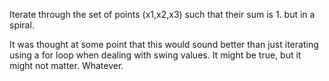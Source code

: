 Iterate through the set of points (x1,x2,x3) such that their
sum is 1. but in a spiral.

It was thought at some point that this would sound better
than just iterating using a for loop when dealing with swing values.
It might be true, but it might not matter. Whatever.
